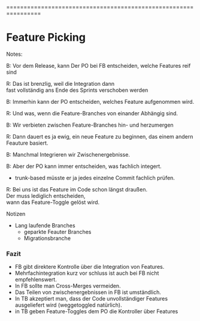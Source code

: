 
<!-- .slide: data-background-image="10-feature-picking/feature-picking.png"  data-background-opacity="1"  data-background-size="contain" -->


================================================================


<!-- .slide: data-background-image="10-feature-picking/feature-picking.png"  data-background-opacity="0.4"  data-background-size="contain" -->


# Feature Picking

Notes:


B:  Vor dem Release, kann Der PO bei FB entscheiden, welche Features reif sind

R: Das ist brenzlig, weil die Integration dann\
fast vollständig ans Ende des Sprints verschoben werden

B: Immerhin kann der PO entscheiden, welches Feature aufgenommen wird.

R: Und was, wenn die Feature-Branches von einander Abhängig sind.

B: Wir verbieten zwischen Feature-Branches hin- und herzumergen

R: Dann dauert es ja ewig, ein neue Feature zu beginnen, 
  das einem andern Feauture basiert.
  
B: Manchmal Integrieren wir Zwischenergebnisse.

B: Aber der PO kann immer entscheiden, was fachlich integert.
  - trunk-based müsste er ja jedes einzelne Commit fachlich prüfen.
   
R: Bei uns ist das Feature im Code schon längst draußen.\
Der muss lediglich entscheiden,\
wann das Feature-Toggle gelöst wird.

Notizen 
 * Lang laufende Branches
   - geparkte Feauter Branches
   - Migrationsbranche

### Fazit

 * FB gibt direktere Kontrolle über die Integration von Features.
 * Mehrfachintegration kurz vor schluss ist auch bei FB nicht empfehlenswert.
 * In FB sollte man Cross-Merges vermeiden.
 * Das Teilen von zwischenergebnissen in FB ist umständlich.
 * In TB akzeptiert man, dass der Code unvollständiger Features\
   ausgeliefert wird (weggetoggled natürlich).
 * in TB geben Feature-Toggles dem PO die Kontroller über Features
